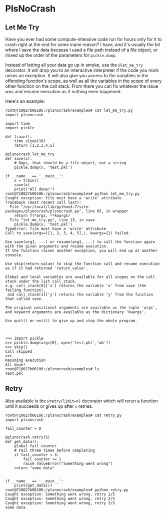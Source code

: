 # PlsNoCrash

## Let Me Try
Have you ever had some compute-intensive code run for hours only for it to crash right
at the end for some inane reason? I have, and it's usually the bit where I save the data
because I used a file path instead of a file object, or mixed up the order of the parameters
for `pickle.dump`. 

Instead of letting all your data go up in smoke, use the `@let_me_try` decorator. It will
drop you to an interactive interpreter if the code you mark raises an exception. It will
also give you access to the variables in the offending function's scope, as well as all
the variables in the scope of every other function on the call stack. From there
you can fix whatever the issue was and resume execution as if nothing even happened.


Here's an example:

```
root@710027b06106:/plsnocrash/examples# cat let_me_try.py
import plsnocrash

import time
import pickle

def train():
    time.sleep(10)
    return [1,2,3,4,5]

@plsnocrash.let_me_try
def save(x):
    # Oops, that should be a file object, not a string
    pickle.dump(x, 'test.pkl')

if __name__ == '__main__':
    x = train()
    save(x)
    print("All done!")
root@710027b06106:/plsnocrash/examples# python let_me_try.py
Caught exception: file must have a 'write' attribute
Traceback (most recent call last):
  File "/usr/local/lib/python3.7/site-packages/plsnocrash/plsnocrash.py", line 65, in wrapper
    return f(*args, **kwargs)
  File "let_me_try.py", line 13, in save
    pickle.dump(x, 'test.pkl')
TypeError: file must have a 'write' attribute
Call to save(args=([1, 2, 3, 4, 5],), kwargs={}) failed.

Use save(arg1, ...) or resume(arg1, ...) to call the function again with the given arguments and resume execution.
If the function raises another exception, you will end up at another console.

Use skip(return_value) to skip the function call and resume execution as if it had returned 'return_value'.

Global and local variables are available for all scopes on the call stack under the list call_stack. 
e.g. call_stack[0]['x'] returns the variable 'x' from save (the failing function), 
 and call_stack[1]['y'] returns the variable 'y' from the function that called save.

The original positional arguments are available as the tuple 'args', 
and keyword arguments are available as the dictionary 'kwargs'.

Use quit() or exit() to give up and stop the whole program.



>>> import pickle
>>> pickle.dump(args[0], open('test.pkl','wb'))
>>> skip()
Call skipped
>>>
Resuming execution
All done!
root@710027b06106:/plsnocrash/examples# ls
test.pkl
```

## Retry

Also available is the `@retry(limit=n)` decorator which will rerun a function until it succeeds or 
gives up after `n` retries.

```
root@710027b06106:/plsnocrash/examples# cat retry.py
import plsnocrash

fail_counter = 0

@plsnocrash.retry(5)
def get_data():
    global fail_counter
    # Fail three times before completing
    if fail_counter < 3:
        fail_counter += 1
        raise ValueError("Something went wrong")
    return "some data"


if __name__ == '__main__':
    print(get_data())
root@710027b06106:/plsnocrash/examples# python retry.py
Caught exception: Something went wrong, retry 1/5
Caught exception: Something went wrong, retry 2/5
Caught exception: Something went wrong, retry 3/5
some data
```
